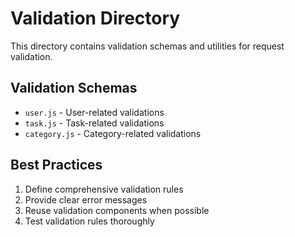 # Validation Directory

This directory contains validation schemas and utilities for request validation.

## Validation Schemas

- `user.js` - User-related validations
- `task.js` - Task-related validations
- `category.js` - Category-related validations

## Best Practices

1. Define comprehensive validation rules
2. Provide clear error messages
3. Reuse validation components when possible
4. Test validation rules thoroughly